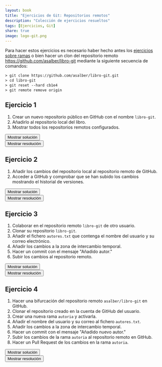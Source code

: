 ```yaml
---
layout: book
title: "Ejercicios de Git: Repositorios remotos"
description: "Colección de ejercicios resueltos"
tags: [Ejercicios, Git]
share: true
image: logo-git.png
---
```


<i class="fas fa-exclamation-triangle" style="color:red"></i> Para hacer estos ejercicios es necesario haber hecho antes los [ejercicios sobre ramas](/git/ejercicios/ramas.html) o bien hacer un clon del repositorio remoto https://github.com/asalber/libro-git mediante la siguiente secuencia de comandos:

```
> git clone https://github.com/asalber/libro-git.git
> cd libro-git
> git reset --hard cb1e4
> git remote remove origin
```

## Ejercicio 1
1. Crear un nuevo repositorio público en GitHub con el nombre `libro-git`.
2. Añadirlo al repositorio local del libro.
3. Mostrar todos los repositorios remotos configurados.

<div><button class="solution">Mostrar solución</button></div>
<div id="solution" style="display: none">
<pre class="highlight"><code># Crear el repositorio en GitHub y copiar su url con protocolo https.
&gt; git remote add github url
&gt; git remote -v
</code></pre>
</div>

<div><button class="resolution">Mostrar resolución</button></div>
<div id="resolution" style="display: none">
<img src="soluciones/repositorios-remotos/ejercicio1.gif" />
</div>

## Ejercicio 2

1. Añadir los cambios del repositorio local al repositorio remoto de GitHub.
2. Acceder a GitHub y comprobar que se han subido los cambios mostrando el historial de versiones.

<div><button class="solution">Mostrar solución</button></div>
<div id="solution" style="display: none">
<pre class="highlight"><code>&gt;git push github master
</code></pre>
</div>

<div><button class="resolution">Mostrar resolución</button></div>
<div id="resolution" style="display: none">
<img src="soluciones/repositorios-remotos/ejercicio2.gif" />
</div>

## Ejercicio 3

1. Colaborar en el repositorio remoto `libro-git` de otro usuario.
2. Clonar su repositorio `libro-git`.
3. Añadir el fichero `autores.txt` que contenga el nombre del usuario y su correo electrónico.
4. Añadir los cambios a la zona de intercambio temporal.
5. Hacer un commit con el mensaje "Añadido autor."
6. Subir los cambios al repositorio remoto.

<div><button class="solution">Mostrar solución</button></div>
<div id="solution" style="display: none">
<pre class="highlight"><code># Entrar en GigHub en el proyecto libro-git del que seamos colaboradores y copiar la url.
&gt; git clone url
&gt; cat > autores.txt
# Escribir el nombre del autor y su correo.
Ctrl+D
&gt; git add .
&gt; git commit -m "Añadido autor."
&gt; git push origin master.
</code></pre>
</div>

<div><button class="resolution">Mostrar resolución</button></div>
<div id="resolution" style="display: none">
<img src="soluciones/repositorios-remotos/ejercicio3.gif" />
</div>

## Ejercicio 4

1. Hacer una bifurcación del repositorio remoto `asalber/libro-git` en GitHub.
2. Clonar el repositorio creado en la cuenta de GitHub del usuario.
3. Crear una nueva rama `autoria` y activarla.
4. Añadir el nombre del usuario y su correo al fichero `autores.txt`.
5. Añadir los cambios a la zona de intercambio temporal.
6. Hacer un commit con el mensaje "Añadido nuevo autor."
7. Subir los cambios de la rama `autoria` al repositorio remoto en GitHub.
8. Hacer un Pull Request de los cambios en la rama `autoria`.

<div><button class="solution">Mostrar solución</button></div>
<div id="solution" style="display: none">
<pre class="highlight"><code># Hacer el fork del repositorio asalber/libro-git en GitHub y copiar la url del repositorio creado en la cuenta de GitHub del usuario.
&gt; git clone url
&gt; git checkout -b autoria
# Editar con nano el fichero autores.txt y añadir el nombre y el correo electrónico del usuario en una nueva línea.
&gt; git commit -am "Añadido nuevo autor."
&gt; git push origin autoria
# Ir al repositorio remoto en GitHub y hacer clic en el botón Compare & Pull Request y después completar la solicitud haciendo clic en el botón Create Pull Request.
</code></pre>
</div>
<div><button class="resolution">Mostrar resolución</button></div>
<div id="resolution" style="display: none">
<img src="soluciones/repositorios-remotos/ejercicio4.gif" />
</div>
